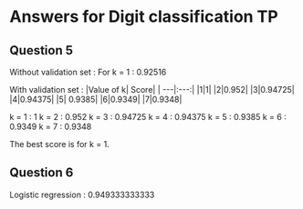 # Answers for Digit classification TP

## Question 5
Without validation set :
For k = 1 : 0.92516

With validation set : 
|Value of k| Score|
| ---|:---:|
|1|1|
|2|0.952|
|3|0.94725|
|4|0.94375|
|5| 0.9385|
|6|0.9349|
|7|0.9348|

k = 1 : 1
k = 2 : 0.952
k = 3 : 0.94725
k = 4 : 0.94375
k = 5 : 0.9385
k = 6 : 0.9349
k = 7 : 0.9348

The best score is for k = 1.

## Question 6
Logistic regression : 0.949333333333
